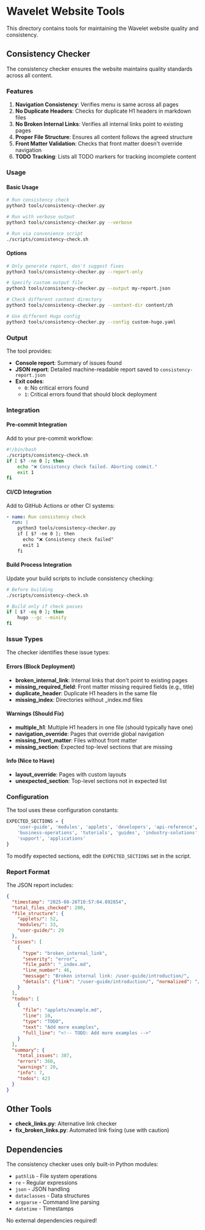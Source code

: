 # Wavelet Website Tools

This directory contains tools for maintaining the Wavelet website quality and consistency.

## Consistency Checker

The consistency checker ensures the website maintains quality standards across all content.

### Features

1. **Navigation Consistency**: Verifies menu is same across all pages
2. **No Duplicate Headers**: Checks for duplicate H1 headers in markdown files
3. **No Broken Internal Links**: Verifies all internal links point to existing pages
4. **Proper File Structure**: Ensures all content follows the agreed structure
5. **Front Matter Validation**: Checks that front matter doesn't override navigation
6. **TODO Tracking**: Lists all TODO markers for tracking incomplete content

### Usage

#### Basic Usage
```bash
# Run consistency check
python3 tools/consistency-checker.py

# Run with verbose output
python3 tools/consistency-checker.py --verbose

# Run via convenience script
./scripts/consistency-check.sh
```

#### Options
```bash
# Only generate report, don't suggest fixes
python3 tools/consistency-checker.py --report-only

# Specify custom output file
python3 tools/consistency-checker.py --output my-report.json

# Check different content directory
python3 tools/consistency-checker.py --content-dir content/zh

# Use different Hugo config
python3 tools/consistency-checker.py --config custom-hugo.yaml
```

### Output

The tool provides:
- **Console report**: Summary of issues found
- **JSON report**: Detailed machine-readable report saved to `consistency-report.json`
- **Exit codes**: 
  - `0`: No critical errors found
  - `1`: Critical errors found that should block deployment

### Integration

#### Pre-commit Integration
Add to your pre-commit workflow:
```bash
#!/bin/bash
./scripts/consistency-check.sh
if [ $? -ne 0 ]; then
    echo "❌ Consistency check failed. Aborting commit."
    exit 1
fi
```

#### CI/CD Integration
Add to GitHub Actions or other CI systems:
```yaml
- name: Run consistency check
  run: |
    python3 tools/consistency-checker.py
    if [ $? -ne 0 ]; then
      echo "❌ Consistency check failed"
      exit 1
    fi
```

#### Build Process Integration
Update your build scripts to include consistency checking:
```bash
# Before building
./scripts/consistency-check.sh

# Build only if check passes
if [ $? -eq 0 ]; then
    hugo --gc --minify
fi
```

### Issue Types

The checker identifies these issue types:

#### Errors (Block Deployment)
- **broken_internal_link**: Internal links that don't point to existing pages
- **missing_required_field**: Front matter missing required fields (e.g., title)
- **duplicate_header**: Duplicate H1 headers in the same file
- **missing_index**: Directories without _index.md files

#### Warnings (Should Fix)
- **multiple_h1**: Multiple H1 headers in one file (should typically have one)
- **navigation_override**: Pages that override global navigation
- **missing_front_matter**: Files without front matter
- **missing_section**: Expected top-level sections that are missing

#### Info (Nice to Have)
- **layout_override**: Pages with custom layouts
- **unexpected_section**: Top-level sections not in expected list

### Configuration

The tool uses these configuration constants:

```python
EXPECTED_SECTIONS = {
    'user-guide', 'modules', 'applets', 'developers', 'api-reference',
    'business-operations', 'tutorials', 'guides', 'industry-solutions',
    'support', 'applications'
}
```

To modify expected sections, edit the `EXPECTED_SECTIONS` set in the script.

### Report Format

The JSON report includes:

```json
{
  "timestamp": "2025-08-26T10:57:04.892854",
  "total_files_checked": 200,
  "file_structure": {
    "applets/": 52,
    "modules/": 33,
    "user-guide/": 29
  },
  "issues": [
    {
      "type": "broken_internal_link",
      "severity": "error",
      "file_path": "_index.md",
      "line_number": 46,
      "message": "Broken internal link: /user-guide/introduction/",
      "details": {"link": "/user-guide/introduction/", "normalized": "/user-guide/introduction/"}
    }
  ],
  "todos": [
    {
      "file": "applets/example.md",
      "line": 10,
      "type": "TODO",
      "text": "Add more examples",
      "full_line": "<!-- TODO: Add more examples -->"
    }
  ],
  "summary": {
    "total_issues": 387,
    "errors": 360,
    "warnings": 20,
    "info": 7,
    "todos": 423
  }
}
```

## Other Tools

- **check_links.py**: Alternative link checker
- **fix_broken_links.py**: Automated link fixing (use with caution)

## Dependencies

The consistency checker uses only built-in Python modules:
- `pathlib` - File system operations
- `re` - Regular expressions
- `json` - JSON handling
- `dataclasses` - Data structures
- `argparse` - Command line parsing
- `datetime` - Timestamps

No external dependencies required!